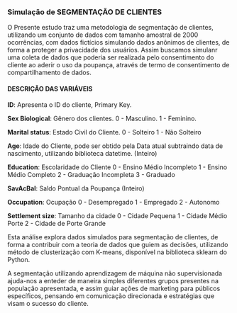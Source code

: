 ### Simulação de SEGMENTAÇÃO DE CLIENTES

O Presente estudo traz uma metodologia de segmentação de clientes, utilizando um conjunto de dados com tamanho amostral de 2000 ocorrências, com dados fictícios simulando dados anônimos de clientes, de forma a proteger a privacidade dos usuários. Assim buscamos simulanr uma coleta de dados que poderia ser realizada pelo consentimento do cliente ao aderir o uso da poupança, através de termo de consentimento de compartilhamento de dados.  


#### DESCRIÇÃO DAS VARIÁVEIS
**ID**: Apresenta o ID do cliente, Primary Key.

**Sex Biological**: Gênero dos clientes. 
0 - Masculino.
1 - Feminino.

**Marital status**: Estado Civil do Cliente.
0 - Solteiro
1 - Não Solteiro

**Age**: Idade do Cliente, pode ser obtido pela Data atual subtraindo data de nascimento, utilizando biblioteca datetime. (Inteiro)


**Education**: Escolaridade do Cliente
0 - Ensino Médio Incompleto
1 - Ensino Médio Completo
2 - Graduação Incompleta
3 - Graduado

**SavAcBal**: Saldo Pontual da Poupança (Inteiro)


**Occupation**: Ocupação
0 - Desempregado 
1 - Empregado
2 - Autonomo

**Settlement size**: Tamanho da cidade
0 - Cidade Pequena
1 - Cidade Médio Porte
2 - Cidade de Porte Grande

Esta análise explora dados simulados para segmentação de clientes, de forma a contribuir com a teoria de dados que guiem as decisões, utilizando método de clusterização com K-means, disponível na biblioteca sklearn do Python.


A segmentação utilizando aprendizagem de máquina não supervisionada ajuda-nos a enteder de maneira simples diferentes grupos presentes na população apresentada, e assim guiar ações de marketing para públicos específicos, pensando em comunicação direcionada e estratégias que visam o sucesso do cliente.

